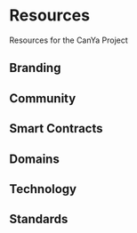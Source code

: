 # Resources
Resources for the CanYa Project

## Branding

## Community

## Smart Contracts

## Domains

## Technology

## Standards
